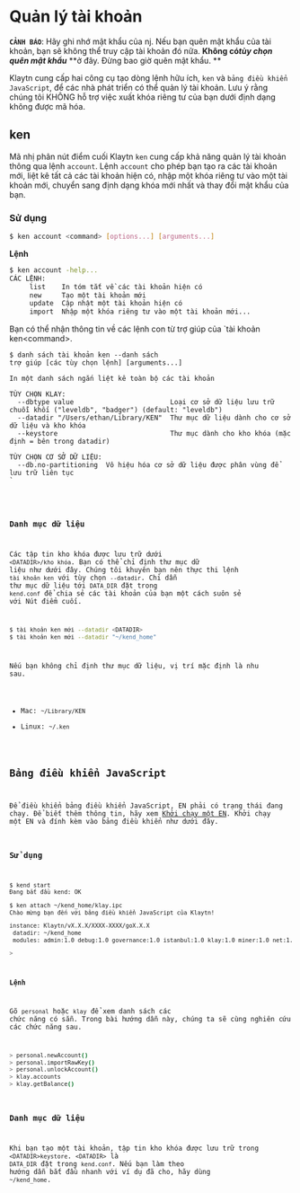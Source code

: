 # Quản lý tài khoản <a id="account-management"></a>

**`CẢNH BÁO`**: Hãy ghi nhớ mật khẩu của nj. Nếu bạn quên mật khẩu của tài khoản, bạn sẽ không thể truy cập tài khoản đó nữa. **Không có**_**tùy chọn quên mật khẩu**_ **ở đây. Đừng bao giờ quên mật khẩu. **

Klaytn cung cấp hai công cụ tạo dòng lệnh hữu ích, `ken` và `bảng điều khiển JavaScript`, để các nhà phát triển có thể quản lý tài khoản. Lưu ý rằng chúng tôi KHÔNG hỗ trợ việc xuất khóa riêng tư của bạn dưới định dạng không được mã hóa.

## ken <a id="ken"></a>

Mã nhị phân nút điểm cuối Klaytn `ken` cung cấp khả năng quản lý tài khoản thông qua lệnh `account`. Lệnh `account` cho phép bạn tạo ra các tài khoản mới, liệt kê tất cả các tài khoản hiện có, nhập một khóa riêng tư vào một tài khoản mới, chuyển sang định dạng khóa mới nhất và thay đổi mật khẩu của bạn.

### Sử dụng <a id="usage"></a>

```bash
$ ken account <command> [options...] [arguments...]
```

**Lệnh**

```bash
$ ken account -help...
CÁC LỆNH:
     list    In tóm tắt về các tài khoản hiện có
     new     Tạo một tài khoản mới
     update  Cập nhật một tài khoản hiện có
     import  Nhập một khóa riêng tư vào một tài khoản mới...
```

Bạn có thể nhận thông tin về các lệnh con từ trợ giúp</code> của `tài khoản ken&lt;command&gt;.</p>

<pre><code class="text">$ danh sách tài khoản ken --danh sách
trợ giúp [các tùy chọn lệnh] [arguments...]

In một danh sách ngắn liệt kê toàn bộ các tài khoản

TÙY CHỌN KLAY:
  --dbtype value                        Loại cơ sở dữ liệu lưu trữ chuỗi khối ("leveldb", "badger") (default: "leveldb")
  --datadir "/Users/ethan/Library/KEN"  Thư mục dữ liệu dành cho cơ sở dữ liệu và kho khóa
  --keystore                            Thư mục dành cho kho khóa (mặc định = bên trong datadir)

TÙY CHỌN CƠ SỞ DỮ LIỆU:
  --db.no-partitioning  Vô hiệu hóa cơ sở dữ liệu được phân vùng để lưu trữ liên tục
`</pre>

### Danh mục dữ liệu <a id="data-directory"></a>

Các tập tin kho khóa được lưu trữ dưới `<DATADIR>/kho khóa`. Bạn có thể chỉ định thư mục dữ liệu như dưới đây. Chúng tôi khuyên bạn nên thực thi lệnh `tài khoản ken` với tùy chọn `--datadir`. Chỉ dẫn thư mục dữ liệu tới `DATA_DIR` đặt trong `kend.conf` để chia sẻ các tài khoản của bạn một cách suôn sẻ với Nút điểm cuối.

```bash
$ tài khoản ken mới --datadir <DATADIR>
$ tài khoản ken mới --datadir "~/kend_home"
```

Nếu bạn không chỉ định thư mục dữ liệu, vị trí mặc định là nhu sau.

* Mac: `~/Library/KEN`
* Linux: `~/.ken`

## Bảng điều khiển JavaScript <a id="javascript-console"></a>

Để điều khiển bảng điều khiển JavaScript, EN phải có trạng thái đang chạy. Để biết thêm thông tin, hãy xem [Khởi chạy một EN](../quick-start/launch-an-en.md). Khởi chạy một EN và đính kèm vào bảng điều khiển như dưới đây.

### Sử dụng <a id="usage"></a>

```bash
$ kend start
Đang bắt đầu kend: OK

$ ken attach ~/kend_home/klay.ipc
Chào mừng bạn đến với bảng điều khiển JavaScript của Klaytn!

instance: Klaytn/vX.X.X/XXXX-XXXX/goX.X.X
 datadir: ~/kend_home
 modules: admin:1.0 debug:1.0 governance:1.0 istanbul:1.0 klay:1.0 miner:1.0 net:1.0 personal:1.0 rpc:1.0 txpool:1.0

>
```

**Lệnh**

Gõ `personal` hoặc `klay` để xem danh sách các chức năng có sẵn. Trong bài hướng dẫn này, chúng ta sẽ cùng nghiên cứu các chức năng sau.

```bash
> personal.newAccount()
> personal.importRawKey()
> personal.unlockAccount()
> klay.accounts
> klay.getBalance()
```

### Danh mục dữ liệu <a id="data-directory"></a>

Khi bạn tạo một tài khoản, tập tin kho khóa được lưu trữ trong `<DATADIR>keystore`. `<DATADIR>` là `DATA_DIR` đặt trong `kend.conf`. Nếu bạn làm theo hướng dẫn bắt đầu nhanh với ví dụ đã cho, hãy dùng `~/kend_home`.


